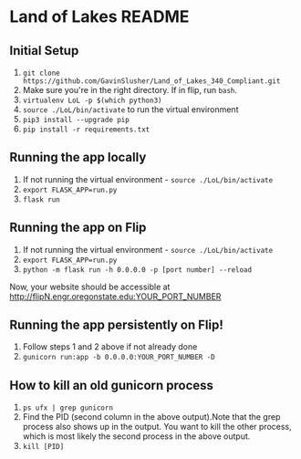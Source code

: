 # Land of Lakes README

## Initial Setup

1. `git clone https://github.com/GavinSlusher/Land_of_Lakes_340_Compliant.git`
2. Make sure you're in the right directory. If in flip, run `bash`. 
3. `virtualenv LoL -p $(which python3)`
4. `source ./LoL/bin/activate` to run the virtual environment
5. `pip3 install --upgrade pip`
6. `pip install -r requirements.txt`

## Running the app locally

1. If not running the virtual environment - `source ./LoL/bin/activate`
2. `export FLASK_APP=run.py`
3. `flask run`

## Running the app on Flip

1. If not running the virtual environment - `source ./LoL/bin/activate`
2. `export FLASK_APP=run.py`
3. `python -m flask run -h 0.0.0.0 -p [port number] --reload`

Now, your website should be accessible at http://flipN.engr.oregonstate.edu:YOUR_PORT_NUMBER

## Running the app persistently on Flip!

1. Follow steps 1 and 2 above if not already done
2. `gunicorn run:app -b 0.0.0.0:YOUR_PORT_NUMBER -D` 

## How to kill an old gunicorn process

1. `ps ufx | grep gunicorn`
2. Find the PID (second column in the above output).Note that the grep process also shows up in the output. You want to kill the other process, which is most likely the second process in the above output.
3. `kill [PID]`
